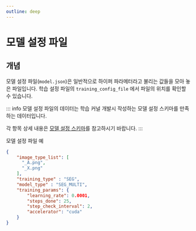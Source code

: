 ```yaml
---
outline: deep
---
```


# 모델 설정 파일

## 개념
모델 설정 파일(`model.json`)은 일반적으로 하이퍼 파라메터라고 불리는 값들을 모아 놓은 파일입니다.
학습 설정 파일의 `training_config_file` 에서 파일의 위치를 확인할 수 있습니다.

::: info
모델 설정 파일의 데이터는 학습 커널 개발시 작성하는 모델 설정 스키마를 만족하는 데이터입니다.

각 항목 상세 내용은 [모델 설정 스키마](/ko/reference/kernel-packaging-schema)를 참고하시기 바랍니다.
:::


모델 설정 파일 예
```json
{
    "image_type_list": [
      "_A.png",
      "_X.png"
    ],
    "training_type" : "SEG",
    "model_type" : "SEG_MULTI",
    "training_params": {
    	"learning_rate": 0.0001,
    	"steps_done": 25,
    	"step_check_interval": 2,
        "accelerator": "cuda"
    }
}
```

